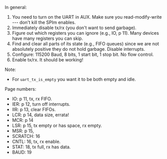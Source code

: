 In general:
  1. You need to turn on the UART in AUX.  Make sure you 
     read-modify-write --- don't kill the SPIm enables.
  2. Immediately disable tx/rx (you don't want to send garbage).
  3. Figure out which registers you can ignore (e.g., IO, p 11).
     Many devices have many registers you can skip.
  4. Find and clear all parts of its state (e.g., FIFO queues) since we
     are not absolutely positive they do not hold garbage.  Disable 
     interrupts.
  5. Configure: 115200 Baud, 8 bits, 1 start bit, 1 stop bit.  No flow
     control.
  6. Enable tx/rx.  It should be working!

Note: 
  - For `uart_tx_is_empty` you want it to be both empty and idle.

Page numbers:

  - IO: p 11, tx, rx FIFO.
  - IER: p 12, turn off interrupts.
  - IIR: p 13, clear FIFOs.
  - LCR: p 14, data size, errata!
  - MCR: p 14
  - LSR: p 15, tx empty or has space, rx empty.
  - MSR: p 15, 
  - SCRATCH: 16
  - CNTL: 16, tx, rx enable.
  - STAT: 18, tx full, rx has data.
  - BAUD: 19
